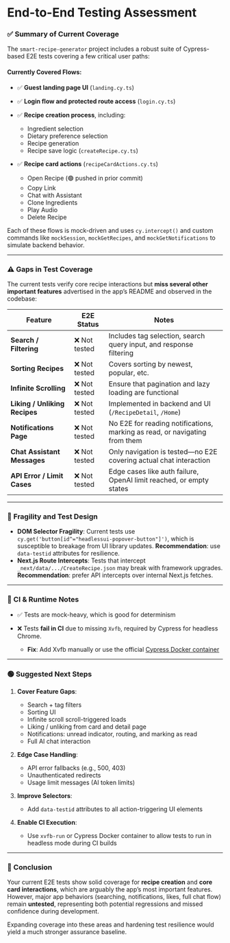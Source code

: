 # End-to-End Testing Assessment

### ✅ Summary of Current Coverage

The `smart-recipe-generator` project includes a robust suite of Cypress-based E2E tests covering a few critical user paths:

#### Currently Covered Flows:

* ✅ **Guest landing page UI** (`landing.cy.ts`)
* ✅ **Login flow and protected route access** (`login.cy.ts`)
* ✅ **Recipe creation process**, including:

  * Ingredient selection
  * Dietary preference selection
  * Recipe generation
  * Recipe save logic (`createRecipe.cy.ts`)
* ✅ **Recipe card actions** (`recipeCardActions.cy.ts`)

  * Open Recipe (🟢 pushed in prior commit)
  * Copy Link
  * Chat with Assistant
  * Clone Ingredients
  * Play Audio
  * Delete Recipe

Each of these flows is mock-driven and uses `cy.intercept()` and custom commands like `mockSession`, `mockGetRecipes`, and `mockGetNotifications` to simulate backend behavior.

---

### ⚠️ Gaps in Test Coverage

The current tests verify core recipe interactions but **miss several other important features** advertised in the app’s README and observed in the codebase:

| Feature                       | E2E Status   | Notes                                                                      |
| ----------------------------- | ------------ | -------------------------------------------------------------------------- |
| **Search / Filtering**        | ❌ Not tested | Includes tag selection, search query input, and response filtering         |
| **Sorting Recipes**           | ❌ Not tested | Covers sorting by newest, popular, etc.                                    |
| **Infinite Scrolling**        | ❌ Not tested | Ensure that pagination and lazy loading are functional                     |
| **Liking / Unliking Recipes** | ❌ Not tested | Implemented in backend and UI (`/RecipeDetail`, `/Home`)                   |
| **Notifications Page**        | ❌ Not tested | No E2E for reading notifications, marking as read, or navigating from them |
| **Chat Assistant Messages**   | ❌ Not tested | Only navigation is tested—no E2E covering actual chat interaction          |
| **API Error / Limit Cases**   | ❌ Not tested | Edge cases like auth failure, OpenAI limit reached, or empty states        |

---

### 🧩 Fragility and Test Design

* **DOM Selector Fragility**: Current tests use `cy.get('button[id^="headlessui-popover-button"]')`, which is susceptible to breakage from UI library updates. **Recommendation**: use `data-testid` attributes for resilience.
* **Next.js Route Intercepts**: Tests that intercept `_next/data/.../CreateRecipe.json` may break with framework upgrades. **Recommendation**: prefer API intercepts over internal Next.js fetches.

---

### 🧪 CI & Runtime Notes

* ✅ Tests are mock-heavy, which is good for determinism
* ❌ Tests **fail in CI** due to missing `Xvfb`, required by Cypress for headless Chrome.

  * **Fix**: Add Xvfb manually or use the official [Cypress Docker container](https://docs.cypress.io/guides/continuous-integration/introduction#Docker)

---

### 🟢 Suggested Next Steps

1. **Cover Feature Gaps**:

   * Search + tag filters
   * Sorting UI
   * Infinite scroll scroll-triggered loads
   * Liking / unliking from card and detail page
   * Notifications: unread indicator, routing, and marking as read
   * Full AI chat interaction

2. **Edge Case Handling**:

   * API error fallbacks (e.g., 500, 403)
   * Unauthenticated redirects
   * Usage limit messages (AI token limits)

3. **Improve Selectors**:

   * Add `data-testid` attributes to all action-triggering UI elements

4. **Enable CI Execution**:

   * Use `xvfb-run` or Cypress Docker container to allow tests to run in headless mode during CI builds

---

### 📌 Conclusion

Your current E2E tests show solid coverage for **recipe creation** and **core card interactions**, which are arguably the app’s most important features. However, major app behaviors (searching, notifications, likes, full chat flow) remain **untested**, representing both potential regressions and missed confidence during development.

Expanding coverage into these areas and hardening test resilience would yield a much stronger assurance baseline.
